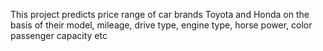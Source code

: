 This project predicts price range of car brands Toyota and Honda on the basis of their model, mileage, drive type, engine type, horse power, color passenger capacity etc
